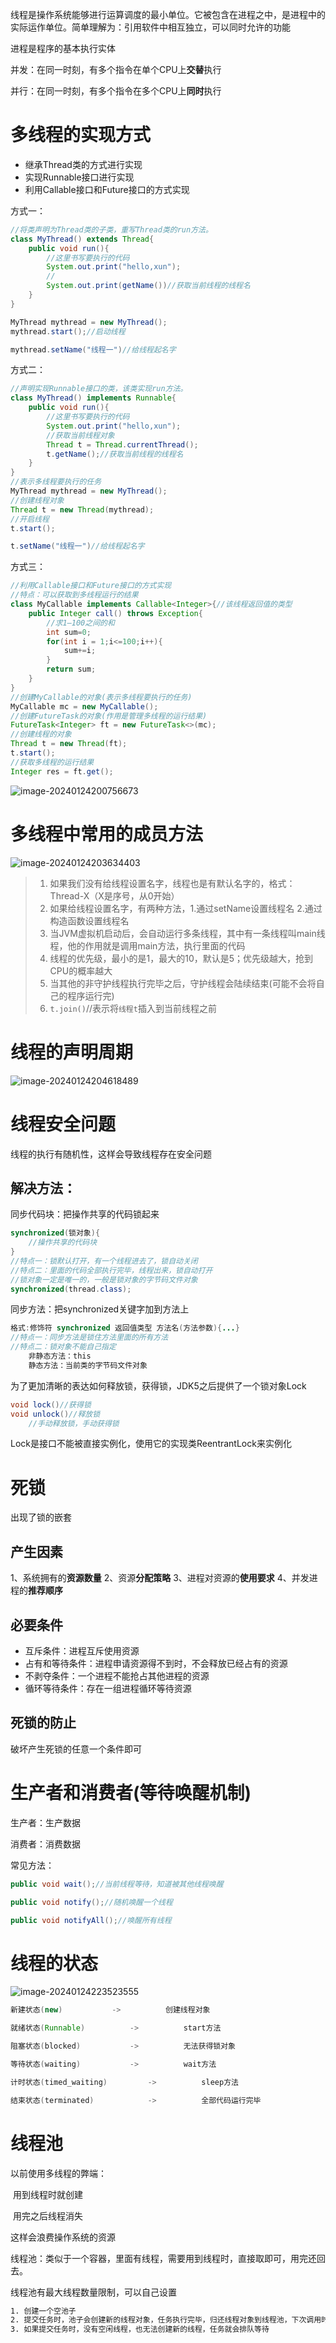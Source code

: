 线程是操作系统能够进行运算调度的最小单位。它被包含在进程之中，是进程中的实际运作单位。简单理解为：引用软件中相互独立，可以同时允许的功能

进程是程序的基本执行实体

并发：在同一时刻，有多个指令在单个CPU上**交替**执行

并行：在同一时刻，有多个指令在多个CPU上**同时**执行

# 多线程的实现方式

* 继承Thread类的方式进行实现
* 实现Runnable接口进行实现
* 利用Callable接口和Future接口的方式实现

方式一：

```java
//将类声明为Thread类的子类，重写Thread类的run方法。
class MyThread() extends Thread{
    public void run(){
        //这里书写要执行的代码
        System.out.print("hello,xun");
        //
        System.out.print(getName())//获取当前线程的线程名
    }
}

MyThread mythread = new MyThread();
mythread.start();//启动线程

mythread.setName("线程一")//给线程起名字
```

方式二：

```java
//声明实现Runnable接口的类，该类实现run方法。
class MyThread() implements Runnable{
    public void run(){
        //这里书写要执行的代码
        System.out.print("hello,xun");
        //获取当前线程对象
        Thread t = Thread.currentThread();
        t.getName();//获取当前线程的线程名
    }
}
//表示多线程要执行的任务
MyThread mythread = new MyThread();
//创建线程对象
Thread t = new Thread(mythread);
//开启线程
t.start(); 

t.setName("线程一")//给线程起名字
```

方式三：

```java
//利用Callable接口和Future接口的方式实现
//特点：可以获取到多线程运行的结果
class MyCallable implements Callable<Integer>{//该线程返回值的类型
    public Integer call() throws Exception{
        //求1—100之间的和
        int sum=0;
        for(int i = 1;i<=100;i++){
            sum+=i;
        }
        return sum;
    }
}
//创建MyCallable的对象(表示多线程要执行的任务)
MyCallable mc = new MyCallable();
//创建FutureTask的对象(作用是管理多线程的运行结果)
FutureTask<Integer> ft = new FutureTask<>(mc);
//创建线程的对象
Thread t = new Thread(ft);
t.start();
//获取多线程的运行结果
Integer res = ft.get();
```

![image-20240124200756673](D:\study-for-qiuzhao\java\assets\image-20240124200756673.png)

# 多线程中常用的成员方法

![image-20240124203634403](D:\study-for-qiuzhao\java\assets\image-20240124203634403.png)

>1. 如果我们没有给线程设置名字，线程也是有默认名字的，格式：Thread-X（X是序号，从0开始）
>2. 如果给线程设置名字，有两种方法，1.通过setName设置线程名 2.通过构造函数设置线程名
>3. 当JVM虚拟机启动后，会自动运行多条线程，其中有一条线程叫main线程，他的作用就是调用main方法，执行里面的代码
>4. 线程的优先级，最小的是1，最大的10，默认是5；优先级越大，抢到CPU的概率越大
>5. 当其他的非守护线程执行完毕之后，守护线程会陆续结束(可能不会将自己的程序运行完)
>6. `t.join()`//表示将`线程t`插入到当前线程之前

# 线程的声明周期

![image-20240124204618489](D:\study-for-qiuzhao\java\assets\image-20240124204618489.png)

# 线程安全问题

 线程的执行有随机性，这样会导致线程存在安全问题

## 解决方法：

同步代码块：把操作共享的代码锁起来

```java
synchronized(锁对象){
	//操作共享的代码块
}
//特点一：锁默认打开，有一个线程进去了，锁自动关闭
//特点二：里面的代码全部执行完毕，线程出来，锁自动打开
//锁对象一定是唯一的，一般是锁对象的字节码文件对象
synchronized(thread.class);
```

同步方法：把synchronized关键字加到方法上

```java
格式:修饰符 synchronized 返回值类型 方法名(方法参数){...}
//特点一：同步方法是锁住方法里面的所有方法
//特点二：锁对象不能自己指定
	非静态方法：this
    静态方法：当前类的字节码文件对象
```

为了更加清晰的表达如何释放锁，获得锁，JDK5之后提供了一个锁对象Lock

```java
void lock()//获得锁
void unlock()//释放锁
    //手动释放锁，手动获得锁
```

Lock是接口不能被直接实例化，使用它的实现类ReentrantLock来实例化

# 死锁

出现了锁的嵌套

## 产生因素

1、系统拥有的**资源数量**
2、资源**分配策略**
3、进程对资源的**使用要求**
4、并发进程的**推荐顺序**

## 必要条件

* 互斥条件：进程互斥使用资源
* 占有和等待条件：进程申请资源得不到时，不会释放已经占有的资源
* 不剥夺条件：一个进程不能抢占其他进程的资源
* 循环等待条件：存在一组进程循环等待资源

## 死锁的防止

破坏产生死锁的任意一个条件即可

# 生产者和消费者(等待唤醒机制)

生产者：生产数据

消费者：消费数据

常见方法：

```java
public void wait();//当前线程等待，知道被其他线程唤醒

public void notify();//随机唤醒一个线程

public void notifyAll();//唤醒所有线程
```

# 线程的状态

![image-20240124223523555](D:\study-for-qiuzhao\java\assets\image-20240124223523555.png)

```java
新建状态(new)			->			创建线程对象

就绪状态(Runnable)			->			start方法

阻塞状态(blocked)			->			无法获得锁对象

等待状态(waiting)			->			wait方法		

计时状态(timed_waiting)			->			sleep方法

结束状态(terminated)			->			全部代码运行完毕
```

# 线程池

以前使用多线程的弊端：

​	用到线程时就创建

​	用完之后线程消失

这样会浪费操作系统的资源

线程池：类似于一个容器，里面有线程，需要用到线程时，直接取即可，用完还回去。

线程池有最大线程数量限制，可以自己设置

```bash
1. 创建一个空池子
2. 提交任务时，池子会创建新的线程对象，任务执行完毕，归还线程对象到线程池，下次调用时，直接使用，不需要创建
3. 如果提交任务时，没有空闲线程，也无法创建新的线程，任务就会排队等待
```



























